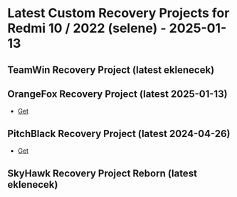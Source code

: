 # Latest Custom Recovery Projects for Redmi 10 / 2022 (selene) - 2025-01-13

## TeamWin Recovery Project (latest eklenecek)

## OrangeFox Recovery Project (latest 2025-01-13)
- [Get](https://github.com/etomanso/OrangeFox-Action-Builder/releases/tag/12735137208)

## PitchBlack Recovery Project (latest 2024-04-26)
- [Get](https://sourceforge.net/projects/pbrp/files/selene/PBRP-selene-4.0-20240426-1905-OFFICIAL.zip/download)

## SkyHawk Recovery Project Reborn (latest eklenecek)
